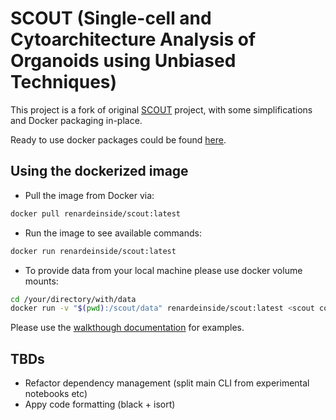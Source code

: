 # SCOUT (Single-cell and Cytoarchitecture Analysis of Organoids using Unbiased Techniques)

This project is a fork of original [SCOUT](https://github.com/chunglabmit/scout) project, with some simplifications and Docker packaging in-place.

Ready to use docker packages could be found [here](https://hub.docker.com/r/renardeinside/scout).

## Using the dockerized image

- Pull the image from Docker via:

```bash
docker pull renardeinside/scout:latest
```

- Run the image to see available commands:

```bash
docker run renardeinside/scout:latest
```

- To provide data from your local machine please use docker volume mounts:

```bash
cd /your/directory/with/data
docker run -v "$(pwd):/scout/data" renardeinside/scout:latest <scout commands and parameters>
```

Please use the [walkthough documentation](https://chunglabmit.github.io/scout/test_data.html#walkthrough-with-test-data) for examples.

## TBDs

- Refactor dependency management (split main CLI from experimental notebooks etc)
- Appy code formatting (black + isort)
